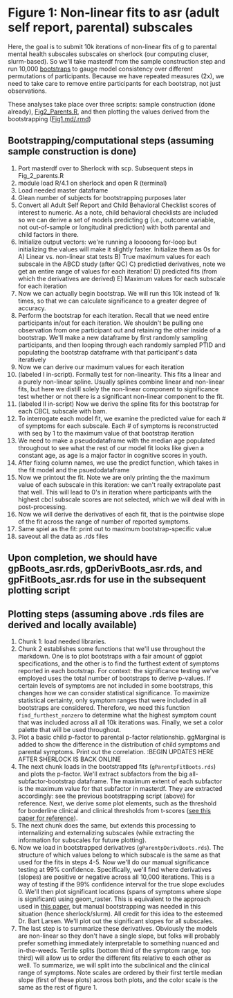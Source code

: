 # Figure 1: Non-linear fits to asr (adult self report, parental) subscales

Here, the goal is to submit 10k iterations of non-linear fits of g to parental mental health subscales subscales on sherlock (our computing cluser, slurm-based). So we'll take masterdf from the sample construction step and run 10,000 [bootstraps](https://en.wikipedia.org/wiki/Bootstrapping_(statistics)) to gauge model consistency over different permutations of participants. Because we have repeated measures (2x), we need to take care to remove entire participants for each bootstrap, not just observations.

These analyses take place over three scripts: sample construction (done already), [Fig2_Parents.R](https://github.com/WilliamsPanLab/gp/blob/master/Slurm/Fig_2_parents.R), and then plotting the values derived from the bootstrapping ([Fig1.md/.rmd](https://github.com/WilliamsPanLab/gp/blob/master/Figures/code/Fig2.md))

## Bootstrapping/computational steps (assuming sample construction is done)

1. Port masterdf over to Sherlock with scp. Subsequent steps in Fig_2_parents.R
2. module load R/4.1 on sherlock and open R (terminal)
3. Load needed master dataframe
4. Glean number of subjects for bootstrapping purposes later
5. Convert all Adult Self Report and Child Behavioral Checklist scores of interest to numeric. As a note, child behavioral checklists are included so we can derive a set of models predicting g (i.e., outcome variable, not out-of-sample or longitudinal prediction) with both parental and child factors in there.
6. Initialize output vectors: we're running a looooong for-loop but initializing the values will make it slightly faster. Initialize them as 0s for 
  A) Linear vs. non-linear stat tests
  B) True maximum values for each subscale in the ABCD study (after QC)
  C) predictied derivatives, note we get an entire range of values for each iteration!
  D) predicted fits (from which the derivatives are derived)
  E) Maximum values for each subscale for each iteration
7. Now we can actually begin bootstrap. We will run this 10k instead of 1k times, so that we can calculate significance to a greater degree of accuracy.
8. Perform the bootstrap for each iteration. Recall that we need entire participants in/out for each iteration. We shouldn't be pulling one observation from one participant out and retaining the other inside of a bootstrap. We'll make a new dataframe by first randomly sampling participants, and then looping through each randomly sampled PTID and populating the bootstrap dataframe with that participant's data iteratively
9. Now we can derive our maximum values for each iteration
10. (labeled I in-script). Formally test for non-linearity. This fits a linear and a purely non-linear spline. Usually splines combine linear and non-linear fits, but here we distill solely the non-linear component to significance test whether or not there is a significant non-linear component to the fit. 
11. (labeled II in-script) Now we derive the spline fits for this bootstrap for each CBCL subscale with bam.
12. To interrogate each model fit, we examine the predicted value for each # of symptoms for each subscale. Each # of symptoms is reconstructed with seq by 1 to the maximum value of that bootstrap iteration
13. We need to make a pseudodataframe with the median age populated throughout to see what the rest of our model fit looks like given a constant age, as age is a major factor in cognitive scores in youth.
14. After fixing column names, we use the predict function, which takes in the fit model and the psuedodataframe
15. Now we printout the fit. Note we are only printing the the maximum value of each subscale in this iteration: we can't really extrapolate past that well. This will lead to 0's in iteration where participants with the highest cbcl subscale scores are not selected, which we will deal with in post-processing.
16. Now we will derive the derivatives of each fit, that is the pointwise slope of the fit across the range of number of reported symptoms.
17. Same spiel as the fit: print out to maximum bootstrap-specific value
18. saveout all the data as .rds files

## Upon completion, we should have gpBoots_asr.rds, gpDerivBoots_asr.rds, and gpFitBoots_asr.rds for use in the subsequent plotting script

## Plotting steps (assuming above .rds files are derived and locally available)

1. Chunk 1: load needed libraries.
2. Chunk 2 establishes some functions that we'll use throughout the markdown. One is to plot bootstraps with a fair amount of ggplot specifications, and the other is to find the furthest extent of symptoms reported in each bootstrap. For context: the significance testing we've employed uses the total number of bootstraps to derive p-values. If certain levels of symptoms are not included in some bootstraps, this changes how we can consider statistical significance. To maximize statistical certainty, only symptom ranges that were included in all bootstraps are considered. Therefore, we need this function `find_furthest_nonzero` to determine what the highest symptom count that was included across all all 10k iterations was. Finally, we set a color palette that will be used throughout.
3. Plot a basic child p-factor to parental p-factor relationship. ggMarginal is added to show the difference in the distribution of child symptoms and parental symptoms. Print out the correlation. :BEGIN UPDATES HERE AFTER SHERLOCK IS BACK ONLINE
4. The next chunk loads in the bootstrapped fits (`gParentpFitBoots.rds`) and plots the p-factor. We'll extract subfactors from the big all-subfactor-bootstrap dataframe. The maximum extent of each subfactor is the maximum value for that subfactor in masterdf. They are extracted accordingly: see the previous bootstrapping script (above) for reference. Next, we derive some plot elements, such as the threshold for borderline clinical and clinical thresholds from t-scores ([see this paper for reference](https://www.nature.com/articles/s41380-022-01522-w)).
5. The next chunk does the same, but extends this processing to internalizing and externalizing subscales (while extracting the information for subscales for future plotting).
6. Now we load in bootstrapped derivatives (`gParentpDerivBoots.rds`). The structure of which values belong to which subscale is the same as that used for the fits in steps 4-5. Now we'll do our manual significance testing at 99% confidence. Specifically, we'll find where derivatives (slopes) are positive or negative across all 10,000 iterations. This is a way of testing if the 99% confidence interval for the true slope excludes 0. We'll then plot significant locations (spans of symptoms where slope is significant) using geom_raster. This is equivalent to the approach used in [this paper](https://www.sciencedirect.com/science/article/pii/S1878929320300360), but manual bootstrapping was needed in this situation (hence sherlock/slurm). All credit for this idea to the esteemed Dr. Bart Larsen. We'll plot out the significant slopes for all subscales.
7. The last step is to summarize these derivatives. Obviously the models are non-linear so they don't have a single slope, but folks will probably prefer something immediately interpretable to something nuanced and in-the-weeds. Tertile splits (bottom third of the symptom range, top third) will allow us to order the different fits relative to each other as well. To summarize, we will split into the subclinical and the clinical range of symptoms. Note scales are ordered by their first tertile median slope (first of these plots) across both plots, and the color scale is the same as the rest of figure 1.
